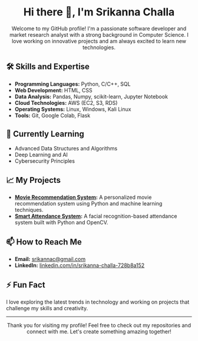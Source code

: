 <h1 align="center">Hi there 👋, I'm Srikanna Challa</h1>

<p align="center">
  Welcome to my GitHub profile! I'm a passionate software developer and market research analyst with a strong background in Computer Science. I love working on innovative projects and am always excited to learn new technologies.
</p>

<h2>🛠 Skills and Expertise</h2>
<ul>
  <li><strong>Programming Languages:</strong> Python, C/C++, SQL</li>
  <li><strong>Web Development:</strong> HTML, CSS</li>
  <li><strong>Data Analysis:</strong> Pandas, Numpy, scikit-learn, Jupyter Notebook</li>
  <li><strong>Cloud Technologies:</strong> AWS (EC2, S3, RDS)</li>
  <li><strong>Operating Systems:</strong> Linux, Windows, Kali Linux</li>
  <li><strong>Tools:</strong> Git, Google Colab, Flask</li>
</ul>

<h2>🌱 Currently Learning</h2>
<ul>
  <li>Advanced Data Structures and Algorithms</li>
  <li>Deep Learning and AI</li>
  <li>Cybersecurity Principles</li>
</ul>

<h2>📈 My Projects</h2>
<ul>
  <li><strong><a href="https://github.com/SrikannaChalla/movie-recommendation-system">Movie Recommendation System</a>:</strong> A personalized movie recommendation system using Python and machine learning techniques.</li>
  <li><strong><a href="https://github.com/SrikannaChalla/smart-attendance-system">Smart Attendance System</a>:</strong> A facial recognition-based attendance system built with Python and OpenCV.</li>
</ul>

<h2>📫 How to Reach Me</h2>
<ul>
  <li><strong>Email:</strong> <a href="mailto:srikannac@gmail.com">srikannac@gmail.com</a></li>
  <li><strong>LinkedIn:</strong> <a href="https://linkedin.com/in/srikanna-challa-728b8a152">linkedin.com/in/srikanna-challa-728b8a152</a></li>
</ul>

<h2>⚡ Fun Fact</h2>
<p>I love exploring the latest trends in technology and working on projects that challenge my skills and creativity.</p>

<hr>
<p align="center">Thank you for visiting my profile! Feel free to check out my repositories and connect with me. Let's create something amazing together!</p>
